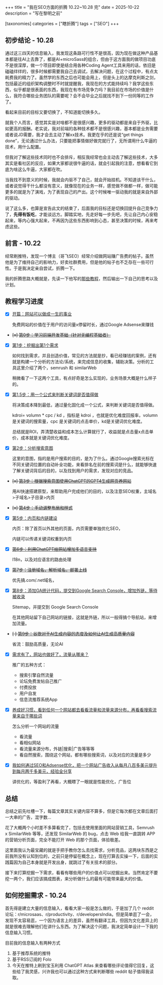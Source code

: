+++
title = "我在SEO方面的折腾 10.22~10.28 完"
date = 2025-10-22
description = "写在黎明之前"

[taxonomies]
categories = ["瞎折腾"]
tags = ["SEO"]
+++

## 初步结论 - 10.28

通过这三四天的信息输入，我发现这条路可行性不是很高，因为现在做这种产品基本都是往AI上去靠了，都是AI+microSass的组合，但由于这方面我的做项目功底不是很深厚，做一个项目即使是结合用各种Coding Agent工具来用的话，依旧是磕磕绊绊的，很多时候都需要我自己去调试，去解决问题，在这个过程中，有点太耗费我的精力了。虽然学的东西之后也可能会用上，但是头上的达摩克利斯之剑，包括最近的组织架构调整时不时就提醒我，我现在的方式能持续吗？我学这些东西，似乎都是很表面的东西，我现在有市场竞争力吗？我目前在市场的价值是什么，我符合哪些业务团队的需要呢？会不会毕业之后就找不到下一份同等的工作了。

看起来目前的目标又要切换了，不知道能切换多久。

就我个人而言，感觉其实是对啥都不是很感兴趣，更多的驱动都是来自于外驱，比如更高的报酬。老实说，我对前端的各种技术都不是很感兴趣，基本都是业务需要或者说JD需要，我才会去主动了解xx技术。我更在乎的还是说“get things done”，无论通过什么办法，只要能把事情做好做完就行了，无所谓用什么牛逼的技术，用什么配置。

但我对了解这些技术同时也不会排斥，相反我经常也会主动去了解这些技术，大多其实是看社区的反应，如果大家都说很牛逼的话，就会引起我的注意，想看看它到底为啥这么牛逼，大家都在吹。

当我找不到意义的时候，我就会内驱不了自己，就会开始挂机。不知道该干什么，或者说觉得干什么都没有意义，就像现在的业务一样，感觉做不做都一样，做可能更多的就是为了演戏，为了表现自己的产出。这个时候唯一驱动我的就是来自外部的驱动。

说了这么多，也算是宣告此文的结束了，后面我的目标还是切换回提升自己竞争力了，**先得有饭吃**，才能谈远方。脚踏实地，先走好每一步先吧，先让自己内心安稳起来，等内心强大起来，不再因为这些东西影响到心态，甚至决策的时候，再来考虑这些。

## 前言 - 10.22

经常刷推特，发现一个博主（哥飞SEO）经常介绍做网站赚广告费的帖子。虽然他是为了维持自己的影响力，好卖社群费用，但是他的帖子也不乏存在一些可行性。于是我决定亲自尝试，折腾一下。

我的折腾思路大概就是，先读一下他写的[那些教程](https://x.com/gefei55/status/1748947404383220149)，然后输出一下自己的思考以及计划。

## 教程学习进度

- [x] [开篇：网站可以做成一生的事业](https://mp.weixin.qq.com/s/URcdE3VaoYoAx0cOcll8_g)
    
    免费网站的价值在于用户的访问量x停留时长，通过Google Adsense来赚钱
- ~~[x] [第0步：学习前端开发基础（针对无编程基础者）](https://mp.weixin.qq.com/s/mtJY6TKCVjZQRmeFkWPAfQ)~~
- [x] [第1步：挖掘出第1个需求](https://mp.weixin.qq.com/s/V35KGuSqMHhhgr4x1Bzw6Q)
    
    如何找到需求，并且创造价值，常见的方法就是抄，看已经赚钱的案例，还有就是构建一个分析的方法论/系统，来完成信息的收集，辅助决策。分析的工具这里介绍了两个，semrush 和 similarWeb
    
    稍微看了一下这两个工具，有点好奇是怎么实现的，业务场景大概是什么样子的。
- [x] [第1.5步：用一个公式来判断关键词是否值得做](https://mp.weixin.qq.com/s/CJNigdIt8VkfQDangR8Bcg)
    
    将决策成本降到最低，通过量化固化成一个公式，来判断关键词是否值得做。
    
    kdroi= volumn * cpc / kd ，指标是 kdroi ，也就是优化难度回报率，volumn 是关键词的搜索量，cpc 是关键词的点击单价，kd是关键词优化难度。
    
    总结就是ROI，弄清楚收益和成本怎么计算就行了，收益就是点击量x点击单价，成本就是关键词优化难度。
- [x] [第2步：分析搜索意图](https://mp.weixin.qq.com/s/0l-1EVPJWAJK6z9w8Bn-FQ)
    
    这里的意图，指的是用户搜索的目的，是为了什么。通过Google搜索光标在不同关键词位置的自动补全功能，来看排名在前的搜索词是什么，就能够快速了解关键词背后的目的，以及找到用户的需求，发现对应的竞品。
- ~~[x] [第3步：根据搜索意图使用ChatGPT的GPT4生成网页养网站](https://mp.weixin.qq.com/s/Mg5utkp0iD_b0RGMbCvA4A)~~
    
    用AI快速搭建原型，来帮助用户完成他们的目的，以及注意SEO权重，主域名>子域名>子目录>内页
- ~~[x] [第4步：手动调整布局和样式](https://mp.weixin.qq.com/s/2T8u9QsGEKIv7c6ObSwYpw)~~
- [x] [第5步：内页和内链建设](https://mp.weixin.qq.com/s/X95UZmPEKHZZ4rNoBcaoJg)
    
    内页：除了首页以外其他的页面，内页需要单独优化SEO，
    
    内链可以传递关键词权重到内页
- [x] ~~[第6步：利用ChatGPT给网站增加多语言支持](https://mp.weixin.qq.com/s/b3_lY793bgiVcuZ2TREF2w)~~
    
    I18n，以及对应语言的路由处理
- [x] ~~[第7步：注册域名，解析域名，部署上线](https://mp.weixin.qq.com/s/B-boMGJsI3bxB8Ih10duRw)~~
    
    优先搞.com/.net域名，
- [x] [第8步：添加GA统计代码，提交到Google Search Console，增加外链，等待被收录](https://mp.weixin.qq.com/s/lCy2pWnFuP2riO9H0mJbIg)
    
    Sitemap，并提交到 Google Search Console
    
    在其他网站留下自己网站的链接，这就是外链，所以一般得搞个导航站，来增加流量。
- ~~[ ] [第9步：谷歌对于AI生成内容的态度及如何让AI生成高质量内容](https://mp.weixin.qq.com/s/pIQznxcsTV38kq9Ms5sxPA)~~
    
    省流：鼓励高质量，无论AI
- [x] [需求有了，网站也做好了，流量从哪来？](https://mp.weixin.qq.com/s/jtZwh-pDx_xS1BzXyJdJjg)
    
    推广的五种方式：
    
    - 搜索引擎自然流量
    - 论坛免费发帖自己推广
    - 付费投放
    - 用户自发
    - 信息流推荐系统App
- [x] [养成好习惯，看到任何一个网站都去看看流量和流量来源分布，再看看搜索流量来自于哪些词](https://mp.weixin.qq.com/s/hhxh3pufHxp619sIiwmkwA)
    
    怎么分析一个网站的流量
    
    - 看流量
    - 看相似网站
    - 看流量来源分布，外链|搜索|广告等等等
    - 看自然搜索，围绕这个网站，都有哪些搜索词，以及对应的流量是多少
- [x] [我如何通过SEO和Adsense优化，把一个网站广告收入从每月八百多美元提升到每月两千多美元，经验全分享](https://mp.weixin.qq.com/s/YLi38TLLM936bDsILGUtuA)
    
    讲优化的，等盈利了再看，大概瞟了一眼就是性能优化，广告位

## 总结

总结之前先吐槽一下，每篇文章其实关键内容不算多，但是它每次都在文章后面打一大串的广告，混字数...

花了大概两个小时差不多算看完了，包括去使用里面的网站营销工具，Semrush x SimilarWeb 等等，还发现 SimilarWeb 的 bug，点击 Web 给我一直跳转 APP 的营销分析页面，完全不能打开 Web 的那个页面，体验极差。

这里面我认为最宝藏的就是手把手教你怎么去找需求，分析竞品，这两块东西是之前我所没有认知到位的，之前只是停留在概念上，现在打算去实操一下，后面的实践篇因为自己本身就是开发出身，就跳过了有关技术的部分。

接下来打算挖掘一下需求，看看有哪些用户的价值点可以挖掘出来。当然肯定不要挖一两个，我们应该搞成图表，来分析做什么的最有可能带来最大的价值。

## 如何挖掘需求 - 10.24

首先得是建立大量的信息输入，看看大家一般是怎么做的，于是加了几个 reddit 论坛：r/microsaas、r/productivity、r/developersIndia。但是简单逛了一会，发现不太容易逛，一个因为语言上的差异，虽然有翻译工具，但因为文化差异上的就是很难去理解他们在讲什么东西。为了解决这个问题，我决定简单设计一下我的信息输入习惯。

目前我的信息输入有两种方式
1. 基于推荐系统的推特
2. 基于RSS订阅的 Folo
3. 今天在推特上刷到宝玉利用 ChatGPT Atlas 来查看哪些评论值得它回复，这些给了我灵感，兴许我也可以通过这种方式来判断哪些 reddit 帖子值得我读取。


